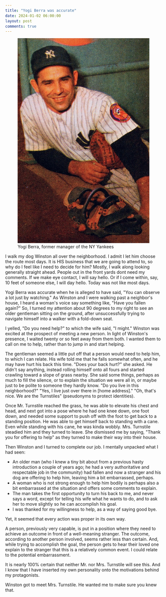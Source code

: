```yaml
---
title: "Yogi Berra was accurate"
date: 2024-01-02 06:00:00
layout: post
comments: true
---
```


<figure>
 <img src="/images/Yogi_Berra.jpeg" alt="Baseball philosopher Yogi Berra">
 <figcaption>Yogi Berra, former manager of the NY Yankees</figcaption>
</figure>

I walk my dog Winston all over the neighborhood. I admit I let him choose the route most days. It is HIS business that we are going to attend to, so why do I feel like I need to decide for him? Mostly, I walk along looking generally straight ahead. People out in the front yards dont need my comments. If we make eye contact, I will say hello. Or if I come within, say, 10 feet of someone else, I will day hello. Today was not like most days.

Yogi Berra was accurate when he is alleged to have said, "You can observe a lot just by watching." As Winston and I were walking past a neighbor's house, I heard a woman's voice say something like, "Have you fallen again?" So, I turned my attention about 90 degrees to my right to see an older gentleman sitting on the ground, after unsuccessfully trying to navigate himself into a walker with a fold-down seat.

I yelled, "Do you need help?" to which the wife said, "I might." Winston was excited at the prospect of meeting a new person. In light of Winston's presence, I waited twenty or so feet away from them both. I wanted them to call on me to help, rather than to jump in and start helping.

The gentleman seemed a little put off that a person would need to help him, to which I can relate. His wife told me that he falls somewhat often, and he may have hurt his back this time. "Does your back hurt?" she asked. He didn't say anything, instead rolling himself onto all fours and started crawling toward a slope of grass nearby. She said some things, perhaps as much to fill the silence, or to explain the situation we were all in, or maybe just to be polite to someone they hardly know. "Do you live in this neighborhood?" "Yes, I live just over there in [home address]." "Oh, that's nice. We are the Turnstiles" (pseudonyms to protect identities).

Once Mr. Turnstile reached the grass, he was able to elevate his chest and head, and next got into a pose where he had one knee down, one foot down, and needed some support to push off with the foot to get back to a standing position. He was able to get himself back to standing with a cane. Even while standing with his cane, he was kinda wobbly. Mrs. Turnstile steadied him and they turned to leave. She dismissed me by saying, "Thank you for offering to help" as they turned to make their way into their house.

Then Winston and I turned to complete our job. I mentally unpacked what I had seen: 

<ul>
<li>An older man (who I knew a tiny bit about from a previous hasty introduction a couple of years ago; he had a very authoritative and respectable job in the community) had fallen and now a stranger and his dog are offering to help him, leaving him a bit embarrassed, perhaps. 
<li>A woman who is not strong enough to help him bodily is perhaps also a bit embarrassed at the situation and offers some comments to explain. 
<li>The man takes the first opportunity to turn his back to me, and never says a word, except for telling his wife what he wants to do, and to ask her to move slightly so he can accomplish his goal. 
<li>I was thanked for my willingness to help, as a way of saying good bye.
</ul>


Yet, it seemed that every action was proper in its own way.

A person, previously very capable, is put in a position where they need to achieve an outcome in front of a well-meaning stranger. The outcome, according to another person involved, seems rather less than certain. And, while trying to accomplish the goal, the person gets to hear their loved one explain to the stranger that this is a relatively common event. I could relate to the potential embarrassment.

It is nearly 100% certain that neither Mr. nor Mrs. Turnstile will see this. And I know that I have inserted my own personality onto the motivations behind my protagonists. 

Winston got to meet Mrs. Turnstile. He wanted me to make sure you knew that.
